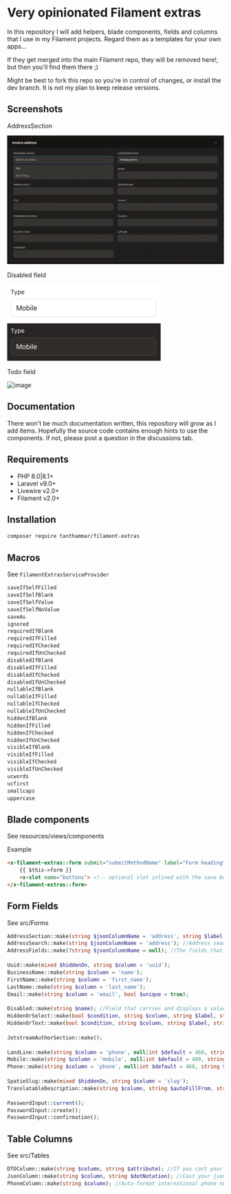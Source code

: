 # Very opinionated Filament extras
In this repository I will add helpers, blade components, fields and columns that I use in my Filament projects.
Regard them as a templates for your own apps...

If they get merged into the main Filament repo, they will be removed here!, but then you'll find them there ;)

Might be best to fork this repo so you're in control of changes, or install the dev branch. It is not my plan to keep release versions.

## Screenshots
AddressSection

![AddressSection](images/AddressSection.gif)

Disabled field

![](images/Disabled.png) ![](images/Disabled-dark.png)


Todo field

<img width="619" alt="image" src="https://user-images.githubusercontent.com/21239634/202510739-c49cf3ed-82a8-46c3-bb89-8bddbed155cb.png">


## Documentation
There won't be much documentation written, this repository will grow as I add items.
Hopefully the source code contains enough hints to use the components.
If not, please post a question in the discussions tab.

## Requirements
- PHP 8.0|8.1+
- Laravel v9.0+
- Livewire v2.0+
- Filament v2.0+

## Installation
```bash
composer require tanthammar/filament-extras
```

## Macros
See `FilamentExtrasServiceProvider`

```bash
saveIfSelfFilled
saveIfSelfBlank
saveIfSelfValue
saveIfSelfNoValue
saveAs
ignored
requiredIfBlank
requiredIfFilled
requiredIfChecked
requiredIfUnChecked
disabledIfBlank
disabledIfFilled
disabledIfChecked
disabledIfUnChecked
nullableIfBlank
nullableIfFilled
nullableIfChecked
nullableIfUnChecked
hiddenIfBlank
hiddenIfFilled
hiddenIfChecked
hiddenIfUnChecked
visibleIfBlank
visibleIfFilled
visibleIfChecked
visibleIfUnChecked
ucwords
ucfirst
smallcaps
uppercase
``` 

## Blade components
See resources/views/components

Example
```html
<x-filament-extras::form submit="submitMethodName" label="Form heading" description="Very nice form component" button="Save">
    {{ $this->form }}
    <x-slot name="buttons"> <!-- optional slot inlined with the save button --> </x-slot>
</x-filament-extras::form>
```

## Form Fields
See src/Forms

```php
AddressSection::make(string $jsonColumnName = 'address', string $label = 'Address'); //Address lookup using free OSM service. Consists of AddressSearch + AddressFields
AddressSearch::make(string $jsonColumnName = 'address'); //Address search field only, if you want to add your own fields for the Address lookup
AddressFields::make(?string $jsonColumnName = null); //The fields that Address search tries to fill 

Uuid::make(mixed $hiddenOn, string $column = 'uuid');
BusinessName::make(string $column = 'name');
FirstName::make(string $column = 'first_name');
LastName::make(string $column = 'last_name');
Email::make(string $column = 'email', bool $unique = true);

Disabled::make(string $name); //Field that carries and displays a value but cannot be edited in frontend, represented with a dashed border
HiddenOrSelect::make(bool $condition, string $column, string $label, string|array $rule, array $options );
HiddenOrText::make(bool $condition, string $column, string $label, string|array $rule);

JetstreamAuthorSection::make();

LandLine::make(string $column = 'phone', null|int $default = 460, string $label = 'fields.phone');//validates international landline numbers
Mobile::make(string $column = 'mobile', null|int $default = 460, string $label = 'fields.mobile'); //validates international mobile numbers
Phone::make(string $column = 'phone', null|int $default = 460, string $label = 'fields.phone'); //validates international phone numbers (disregards phone number type)

SpatieSlug::make(mixed $hiddenOn, string $column = 'slug');
TranslatableDescription::make(string $column, string $autoFillFrom, string $label);

PasswordInput::current();
PasswordInput::create();
PasswordInput::confirmation();
```

## Table Columns
See src/Tables
```php
DTOColumn::make(string $column, string $attribute); //If you cast your json column into DTO's. Retrieved as $column?->attribute ?? ''
JsonColumn::make(string $column, string $dotNotation); //Cast your json column into 'array'. Retreived as data_get($column, $dotNotation, '')
PhoneColumn::make(string $column); //Auto-format international phone numbers (slow!, better to format when you save your value)
```



